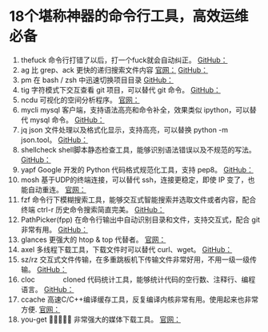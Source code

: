 # 18个堪称神器的命令行工具，高效运维必备

1. thefuck
命令行打错了以后，打一个fuck就会自动纠正。
[GitHub：](https://github.com/nvbn/thefuck)
1. ag
比 grep、ack 更快的递归搜索文件内容
[官网：](https://geoff.greer.fm/ag/)
[GitHub：](https://github.com/ggreer/the_silver_searcher)
1. pm
在 bash / zsh 中迅速切换项目目录
[GitHub：](https://github.com/Angelmmiguel/pm)
1. tig
字符模式下交互查看 git 项目，可以替代 git 命令。
[GitHub：](https://github.com/jonas/tig)
1. ncdu
可视化的空间分析程序。
[官网：](https://dev.yorhel.nl/ncdu)
1. mycli
mysql 客户端，支持语法高亮和命令补全，效果类似 ipython，可以替代 mysql 命令。
[GitHub：](https://github.com/dbcli/mycli)
1. jq
json 文件处理以及格式化显示，支持高亮，可以替换 python -m json.tool。
[GitHub：](https://github.com/stedolan/jq)
1. shellcheck
shell脚本静态检查工具，能够识别语法错误以及不规范的写法。
[GitHub：](https://github.com/stedolan/jq)
1. yapf
Google 开发的 Python 代码格式规范化工具，支持 pep8。
[GitHub：](https://github.com/google/yapf)
1. mosh
基于UDP的终端连接，可以替代 ssh，连接更稳定，即使 IP 变了，也能自动重连。
[官网：](https://mosh.org/#getting)
1. fzf
命令行下模糊搜索工具，能够交互式智能搜索并选取文件或者内容，配合终端 ctrl-r 历史命令搜索简直完美。
[GitHub：](https://github.com/junegunn/fzf)
1. PathPicker(fpp)
在命令行输出中自动识别目录和文件，支持交互式，配合 git 非常有用。
[GitHub：](https://github.com/facebook/PathPicker)
1. glances
更强大的 htop & top 代替者。
[官网：](https://nicolargo.github.io/glances/)
1. axel
多线程下载工具，下载文件时可以替代 curl、wget。
[GitHub：](https://github.com/axel-download-accelerator/axel)
1. sz/rz
交互式文件传输，在多重跳板机下传输文件非常好用，不用一级一级传输。
[GitHub：](https://github.com/mmastrac/iterm2-zmodem)
1. cloc　　　　cloned
代码统计工具，能够统计代码的空行数、注释行、编程语言。
[GitHub：](https://github.com/AlDanial/cloc)
1. ccache
高速C/C++编译缓存工具，反复编译内核非常有用。使用起来也非常方便.
[官网：](https://ccache.samba.org/)
1. you-get    🌟🌟🌟🌟🌟
非常强大的媒体下载工具。
[官网：](https://you-get.org/)
